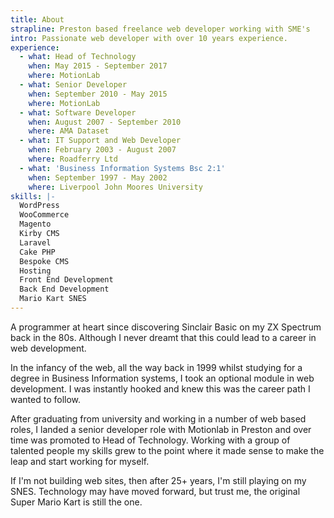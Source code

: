 ```yaml
---
title: About
strapline: Preston based freelance web developer working with SME's
intro: Passionate web developer with over 10 years experience.
experience:
  - what: Head of Technology
    when: May 2015 - September 2017
    where: MotionLab
  - what: Senior Developer
    when: September 2010 - May 2015
    where: MotionLab
  - what: Software Developer
    when: August 2007 - September 2010
    where: AMA Dataset
  - what: IT Support and Web Developer
    when: February 2003 - August 2007
    where: Roadferry Ltd
  - what: 'Business Information Systems Bsc 2:1'
    when: September 1997 - May 2002
    where: Liverpool John Moores University
skills: |-
  WordPress
  WooCommerce
  Magento
  Kirby CMS
  Laravel
  Cake PHP
  Bespoke CMS
  Hosting
  Front End Development
  Back End Development
  Mario Kart SNES
---
```

A programmer at heart since discovering Sinclair Basic on my ZX Spectrum back in the 80s. Although I never dreamt that this could lead to a career in web development.

In the infancy of the web, all the way back in 1999 whilst studying for a degree in Business Information systems, I took an optional module in web development. I was instantly hooked and knew this was the career path I wanted to follow.

After graduating from university and working in a number of web based roles,  I landed a senior developer role with Motionlab in Preston and over time was promoted to Head of Technology.  Working with a group of talented people my skills grew to the point where it made sense to make the leap and start working for myself.

If I'm not building web sites, then after 25+ years, I'm still playing on my SNES. Technology may have moved forward, but trust me, the original Super Mario Kart is still the one.

